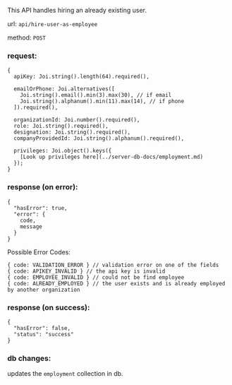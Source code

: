This API handles hiring an already existing user.

url: `api/hire-user-as-employee`

method: `POST`

### request: 
```
{
  apiKey: Joi.string().length(64).required(),

  emailOrPhone: Joi.alternatives([
    Joi.string().email().min(3).max(30), // if email
    Joi.string().alphanum().min(11).max(14), // if phone
  ]).required(),

  organizationId: Joi.number().required(),
  role: Joi.string().required(),
  designation: Joi.string().required(),
  companyProvidedId: Joi.string().alphanum().required(),
  
  privileges: Joi.object().keys({
    [Look up privileges here](../server-db-docs/employment.md)
  });
}
```

### response (on error):
```
{
  "hasError": true,
  "error": {
    code,
    message
  }
}
```
Possible Error Codes:
```
{ code: VALIDATION_ERROR } // validation error on one of the fields
{ code: APIKEY_INVALID } // the api key is invalid
{ code: EMPLOYEE_INVALID } // could not be find employee
{ code: ALREADY_EMPLOYED } // the user exists and is already employed by another organization
```

### response (on success):
```
{
  "hasError": false,
  "status": "success"
}
```

### db changes:
updates the `employment` collection in db.